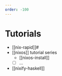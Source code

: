 ```yaml
---
order: -100
---
```


# Tutorials

- [[nix-rapid]]#
- [[nixos]] tutorial series
  - [[nixos-install]]
  - [ ] ...
- [[nixify-haskell]]

